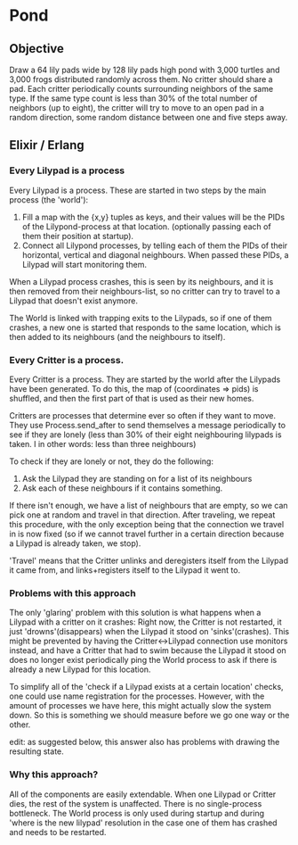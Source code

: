 # Pond

## Objective

Draw a 64 lily pads wide by 128 lily pads high pond with 3,000 turtles and 3,000 frogs distributed randomly across them. No critter should share a pad. Each critter periodically counts surrounding neighbors of the same type. If the same type count is less than 30% of the total number of neighbors (up to eight), the critter will try to move to an open pad in a random direction, some random distance between one and five steps away.

## Elixir / Erlang

### Every Lilypad is a process

Every Lilypad is a process. These are started in two steps by the main process (the 'world'):
1. Fill a map with the {x,y} tuples as keys, and their values will be the PIDs of the Lilypond-process at that location. (optionally passing each of them their position at startup).
2. Connect all Lilypond processes, by telling each of them the PIDs of their horizontal, vertical and diagonal neighbours. When passed these PIDs, a Lilypad will start monitoring them.

When a Lilypad process crashes, this is seen by its neighbours, and it is then removed from their neighbours-list, so no critter can try to travel to a Lilypad that doesn't exist anymore.

The World is linked with trapping exits to the Lilypads, so if one of them crashes, a new one is started that responds to the same location, which is then added to its neighbours (and the neighbours to itself).

### Every Critter is a process.

Every Critter is a process. They are started by the world after the Lilypads have been generated. To do this, the map of (coordinates => pids) is shuffled, and then the first part of that is used as their new homes.

Critters are processes that determine ever so often if they want to move. They use Process.send_after to send themselves a message periodically to see if they are lonely (less than 30% of their eight neighbouring lilypads is taken. I in other words: less than three neighbours)

To check if they are lonely or not, they do the following:
1. Ask the Lilypad they are standing on for a list of its neighbours
2. Ask each of these neighbours if it contains something.

If there isn't enough, we have a list of neighbours that are empty, so we can pick one at random and travel in that direction. After traveling, we repeat this procedure, with the only exception being that the connection we travel in is now fixed (so if we cannot travel further in a certain direction because a Lilypad is already taken, we stop).

'Travel' means that the Critter unlinks and deregisters itself from the Lilypad it came from, and links+registers itself to the Lilypad it went to.

### Problems with this approach

The only 'glaring' problem with this solution is what happens when a Lilypad with a critter on it crashes: Right now, the Critter is not restarted, it just 'drowns'(disappears) when the Lilypad it stood on 'sinks'(crashes). This might be prevented by having the Critter<->Lilypad connection use monitors instead, and have a Critter that had to swim because the Lilypad it stood on does no longer exist periodically ping the World process to ask if there is already a new Lilypad for this location.

To simplify all of the 'check if a Lilypad exists at a certain location' checks, one could use name registration for the processes. However, with the amount of processes we have here, this might actually slow the system down. So this is something we should measure before we go one way or the other.

edit: as suggested below, this answer also has problems with drawing the resulting state.

### Why this approach?

All of the components are easily extendable.
When one Lilypad or Critter dies, the rest of the system is unaffected.
There is no single-process bottleneck. The World process is only used during startup and during 'where is the new lilypad' resolution in the case one of them has crashed and needs to be restarted.

